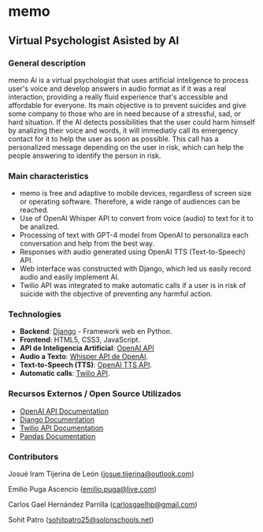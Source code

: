 # memo
## Virtual Psychologist Asisted by AI

### General description
memo Ai is a virtual psychologist that uses artificial inteligence to process user's voice and develop answers in audio format as if it was a real interaction, providing a really fluid experience that's accessible and affordable for everyone. Its main objective is to prevent suicides and give some company to those who are in need because of a stressful, sad, or hard situation. If the AI detects possibilities that the user could harm himself by analizing their voice and words, it will immediatly call its emergency contact for it to help the user as soon as possible. This call has a personalized message depending on the user in risk, which can help the people answering to identify the person in risk.

### Main characteristics
- memo is free and adaptive to mobile devices, regardless of screen size or operating software. Therefore, a wide range of audiences can be reached.
- Use of OpenAI Whisper API to convert from voice (audio) to text for it to be analized.
- Processing of text with GPT-4 model from OpenAI to personaliza each conversation and help from the best way.
- Responses with audio generated using OpenAI TTS (Text-to-Speech) API.
- Web interface was constructed with Django, which led us easily record audio and easily implement AI.
- Twilio API was integrated to make automatic calls if a user is in risk of suicide with the objective of preventing any harmful action.

### Technologies
- **Backend**: [Django](https://www.djangoproject.com/) - Framework web en Python.
- **Frontend**: HTML5, CSS3, JavaScript.
- **API de Inteligencia Artificial**: [OpenAI API](https://beta.openai.com/docs/)
- **Audio a Texto**: [Whisper API de OpenAI](https://openai.com/research/whisper).
- **Text-to-Speech (TTS)**: [OpenAI TTS API](https://beta.openai.com/docs/guides/speech-to-text).
- **Automatic calls**: [Twilio API](https://www.twilio.com/docs/usage/api).

### Recursos Externos / Open Source Utilizados
- [OpenAI API Documentation](https://beta.openai.com/docs/)
- [Django Documentation](https://docs.djangoproject.com/en/stable/)
- [Twilio API Documentation](https://www.twilio.com/docs/usage/api)
- [Pandas Documentation](https://pandas.pydata.org/pandas-docs/stable/)

### Contributors
Josué Iram Tijerina de León (josue.tijerina@outlook.com)

Emilio Puga Ascencio (emilio.puga@live.com)

Carlos Gael Hernández Parrilla (carlosgaelhp@gmail.com)

Sohit Patro (sohitpatro25@solonschools.net)

